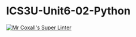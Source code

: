 # ICS3U-Unit6-02-Python

[![Mr Coxall's Super Linter](https://github.com/CristianoSellitto/ICS3U-Unit6-02-Python/workflows/Mr%20Coxall's%20Super%20Linter/badge.svg)](https://github.com/CristianoSellitto/ICS3U-Unit6-02-Python/actions/)
